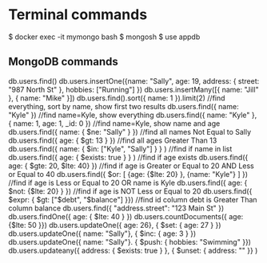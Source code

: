 # Terminal commands

$ docker exec -it mymongo bash
$ mongosh
$ use appdb

## MongoDB commands

db.users.find()
db.users.insertOne({name: "Sally", age: 19, address: { street: "987 North St" }, hobbies: ["Running"] })
db.users.insertMany([{ name: "Jill" }, { name: "Mike" }])
db.users.find().sort({ name: 1 }).limit(2)                          //find everything, sort by name, show first two results
db.users.find({ name: "Kyle" })                                     //find name=Kyle, show everything
db.users.find({ name: "Kyle" }, { name: 1, age: 1, _id: 0 })        //find name=Kyle, show name and age
db.users.find({ name: { $ne: "Sally" }  })                          //find all names Not Equal to Sally
db.users.find({ age: { $gt: 13  }  })                               //find all ages Greater Than 13
db.users.find({ name: { $in: ["Kyle", "Sally"] } } )                //find if name in list
db.users.find({ age: { $exists: true } } )                          //find if age exists
db.users.find({ age: { $gte: 20, $lte: 40} })                       //find if age is Greater or Equal to 20 AND Less or Equal to 40
db.users.find({ $or: [ {age: {$lte: 20} }, {name: "Kyle"} ] })      //find if age is Less or Equal to 20 OR name is Kyle
db.users.find({ age: { $not:  {$lte: 20} }  })                      //find if age is NOT Less or Equal to 20
db.users.find({ $expr: { $gt: ["$debt", "$balance"] }})             //find id column debt is Greater Than column balance
db.users.find({ "address.street": "123 Main St" })
db.users.findOne({ age: { $lte: 40 } })
db.users.countDocuments({ age: {$lte: 50 }})
db.users.updateOne({ age: 26}, { $set: { age: 27 } })
db.users.updateOne({ name: "Sally"}, { $inc: { age: 3 } })
db.users.updateOne({ name: "Sally"}. { $push: { hobbies: "Swimming" }})
db.users.updateany({ address: { $exists: true } }, { $unset: { address: "" }} )
